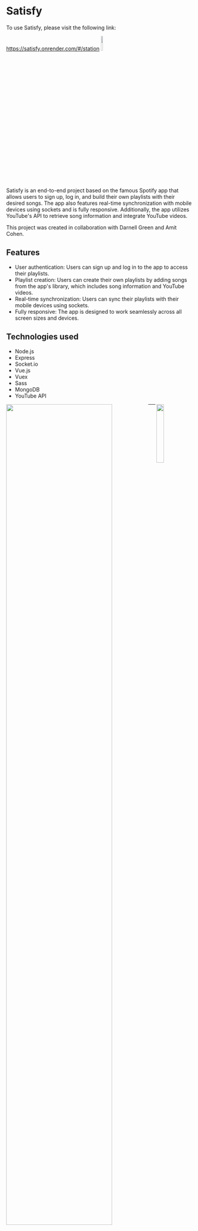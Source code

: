   <h1>Satisfy</h1>
  <p>To use Satisfy, please visit the following link:</p>
  <a href="https://satisfy.onrender.com/#/station">https://satisfy.onrender.com/#/station</a>
   <img src="https://res.cloudinary.com/dmmsf57ko/image/upload/v1683726266/headphones-removebg-preview_naln9y.png" width="10%" />
  <p>Satisfy is an end-to-end project based on the famous Spotify app that allows users to sign up, log in, and build their own playlists with their desired songs. The app also features real-time synchronization with mobile devices using sockets and is fully responsive. Additionally, the app utilizes YouTube's API to retrieve song information and integrate YouTube videos.</p>
  <p>This project was created in collaboration with Darnell Green and Amit Cohen.</p>

  <h2>Features</h2>
  <ul>
    <li>User authentication: Users can sign up and log in to the app to access their playlists.</li>
    <li>Playlist creation: Users can create their own playlists by adding songs from the app's library, which includes song information and YouTube videos.</li>
    <li>Real-time synchronization: Users can sync their playlists with their mobile devices using sockets.</li>
    <li>Fully responsive: The app is designed to work seamlessly across all screen sizes and devices.</li>
  </ul>


  <h2>Technologies used</h2>
  <ul>
    <li>Node.js</li>
    <li>Express</li>
    <li>Socket.io</li>
    <li>Vue.js</li>
    <li>Vuex</li>
    <li>Sass</li>
    <li>MongoDB</li>
    <li>YouTube API</li>
  </ul>

<div>
  <img src="https://res.cloudinary.com/dmmsf57ko/image/upload/v1683730488/DemoPlaylist_ly217i.jpg" width="75%" align="left"  />
  <img src="https://res.cloudinary.com/dmmsf57ko/image/upload/v1683730489/DemoPlaylistMobileCut_x9xgfp.png" width="20%" align="right"  />
</div>
<hr>
<div>
  <img src="https://res.cloudinary.com/dmmsf57ko/image/upload/v1683730488/HomePage_c9gpfu.jpg" width="75%" align="left"  />
  <img src="https://res.cloudinary.com/dmmsf57ko/image/upload/v1683730489/HomePageMobileCut_icvvqc.png" width="20%" align="right"  />
</div>

